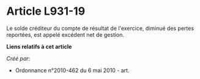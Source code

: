 # Article L931-19

Le solde créditeur du compte de résultat de l'exercice, diminué des pertes reportées, est appelé excédent net de gestion.

**Liens relatifs à cet article**

_Créé par_:

  - Ordonnance n°2010-462 du 6 mai 2010 - art.
